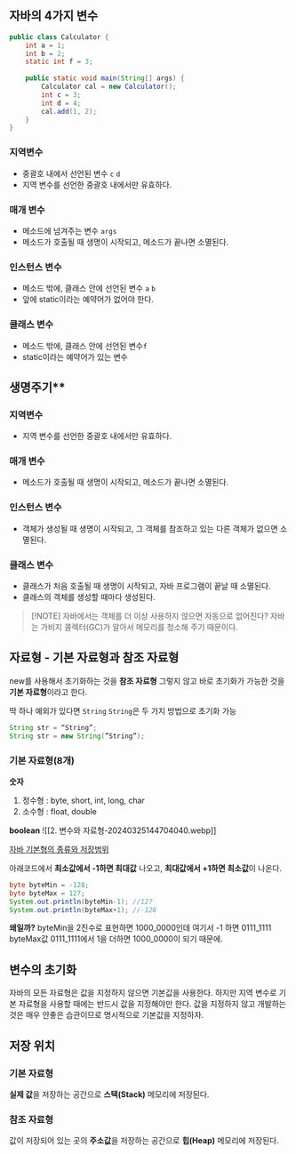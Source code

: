 ## 자바의 4가지 변수

```java
public class Calculator {
    int a = 1;
    int b = 2;
	static int f = 3;
    
    public static void main(String[] args) {
        Calculator cal = new Calculator();
        int c = 3;
        int d = 4;
        cal.add(1, 2);
    }
}
```
### 지역변수
- 중괄호 내에서 선언된 변수 `c` `d`
- 지역 변수를 선언한 중괄호 내에서만 유효하다.
### 매개 변수
- 메소드에 넘겨주는 변수 `args`
- 메소드가 호출될 때 생명이 시작되고, 메소드가 끝나면 소멸된다.
### 인스턴스 변수
- 메소드 밖에, 클래스 안에 선언된 변수 `a` `b`
- 앞에 static이라는 예약어가 없어야 한다.
### 클래스 변수 
- 메소드 밖에, 클래스 안에 선언된 변수`f`
- static이라는 예약어가 있는 변수

## 생명주기**

###  지역변수
- 지역 변수를 선언한 중괄호 내에서만 유효하다.
###  매개 변수
- 메소드가 호출될 때 생명이 시작되고, 메소드가 끝나면 소멸된다.
###  인스턴스 변수
- 객체가 생성될 때 생명이 시작되고, 그 객체를 참조하고 있는 다른 객체가 없으면 소멸된다.
###   클래스 변수
- 클래스가 처음 호출될 때 생명이 시작되고, 자바 프로그램이 끝날 때 소멸된다.
- 클래스의 객체를 생성할 때마다 생성된다.

> [!NOTE] 자바에서는 객체를 더 이상 사용하지 않으면 자동으로 없어진다?
> 자바는 가비지 콜렉터(GC)가 알아서 메모리를 청소해 주기 때문이다.

## 자료형 - 기본 자료형과 참조 자료형
new를 사용해서 초기화하는 것을 **참조 자료형**
그렇지 않고 바로 초기화가 가능한 것을 **기본 자료형**이라고 한다.

딱 하나 예외가 있다면 `String`
`String`은 두 가지 방법으로 초기화 가능
```java
String str = “String”;
String str = new String(”String”);
```

### **기본 자료형(8개)**

**숫자**
1. 정수형 : byte, short, int, long, char
2. 소수형 : float, double

**boolean**
![[2. 변수와 자료형-20240325144704040.webp]]

[자바 기본형의 종류와 저장범위](https://hymndev.tistory.com/15)

아래코드에서 **최소값에서 -1하면 최대값** 나오고, **최대값에서 +1하면 최소값**이 나온다.

```java
byte byteMin = -128;
byte byteMax = 127;
System.out.println(byteMin-1); //127
System.out.println(byteMax+1); //-128
```

**왜일까?**
byteMin을 2진수로 표현하면 1000_0000인데 여기서 -1 하면 0111_1111
byteMax값 0111_1111에서 1을 더하면 1000_0000이 되기 때문에.

## 변수의 초기화

자바의 모든 자료형은 값을 지정하지 않으면 기본값을 사용한다.
하지만 지역 변수로 기본 자료형을 사용할 때에는 반드시 값을 지정해야만 한다.
값을 지정하지 않고 개발하는 것은 매우 안좋은 습관이므로 명시적으로 기본값을 지정하자.

## 저장 위치

### 기본 자료형
**실제 값**을 저장하는 공간으로 **스택(Stack)** 메모리에 저장된다.
### 참조 자료형
값이 저장되어 있는 곳의 **주소값**을 저장하는 공간으로 **힙(Heap)** 메모리에 저장된다.